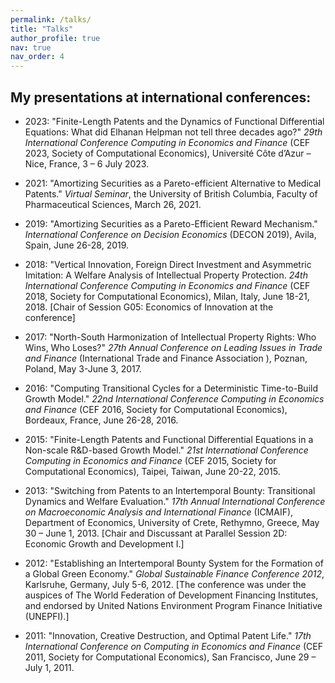 ```yaml
---
permalink: /talks/
title: "Talks"
author_profile: true
nav: true
nav_order: 4
---
```


## My presentations at international conferences:

- 2023:	"Finite-Length Patents and the Dynamics of Functional Differential Equations: What did Elhanan Helpman not tell three decades ago?" *29th International Conference Computing in Economics and Finance* (CEF 2023, Society of  Computational Economics), Université Côte d’Azur – Nice, France, 3 – 6 July 2023.

- 2021: "Amortizing Securities as a Pareto-efficient Alternative to Medical Patents." *Virtual Seminar*, the University of British Columbia, Faculty of Pharmaceutical Sciences, March 26, 2021. 

- 2019: "Amortizing Securities as a Pareto-Efficient Reward Mechanism." *International Conference on Decision Economics* (DECON 2019), Avila, Spain, June 26-28, 2019.
  
- 2018: "Vertical Innovation, Foreign Direct Investment and Asymmetric Imitation: A Welfare Analysis of Intellectual Property Protection. *24th International Conference Computing in Economics and Finance* (CEF 2018, Society for Computational Economics), Milan, Italy, June 18-21, 2018. [Chair of Session G05: Economics of Innovation at the conference]

- 2017: "North-South Harmonization of Intellectual Property Rights: Who Wins, Who Loses?" *27th Annual Conference on Leading Issues in Trade and Finance* (International Trade and Finance Association ), Poznan, Poland, May 3-June 3, 2017. 

- 2016:	"Computing Transitional Cycles for a Deterministic Time-to-Build Growth Model." *22nd International Conference Computing in Economics and Finance* (CEF 2016, Society for Computational Economics), Bordeaux, France, June 26-28, 2016.
	
- 2015: "Finite-Length Patents and Functional Differential Equations in a Non-scale R&D-based Growth Model."
*21st International Conference Computing in Economics and Finance* (CEF 2015, Society for Computational Economics), Taipei, Taiwan, June 20-22, 2015.

- 2013:	"Switching from Patents to an Intertemporal Bounty: Transitional Dynamics and Welfare 			Evaluation." *17th Annual International Conference on Macroeconomic Analysis and International Finance* (ICMAIF), Department of Economics, University of Crete, Rethymno, Greece, May 30 – June 1, 2013. [Chair and Discussant at Parallel Session 2D: Economic Growth and Development I.]

- 2012:	"Establishing an Intertemporal Bounty System for the Formation of a Global Green Economy." *Global Sustainable Finance Conference 2012*, Karlsruhe, Germany, July 5-6, 2012. [The conference was under the auspices of The World Federation of Development Financing Institutes, and endorsed by United Nations Environment Program Finance Initiative (UNEPFI).]

- 2011:	"Innovation, Creative Destruction, and Optimal Patent Life." *17th International Conference on Computing in Economics and Finance* (CEF 2011, Society for Computational Economics), San Francisco, June 29 – July 1, 2011.
